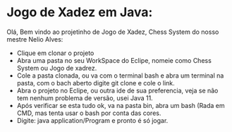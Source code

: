 # Jogo de Xadez em Java:

Olá, Bem vindo ao projetinho de Jogo de Xadez, Chess System do nosso mestre Nelio Alves:

- Clique em clonar o projeto
- Abra uma pasta no seu WorkSpace do Eclipe, nomeie como Chess System ou Jogo de xadrez.
- Cole a pasta clonada, ou va com o terminal bash e abra um terminal na pasta, com o bach aberto digite git clone e cole o link.
- Abra o projeto no Eclipe, ou outra ide de sua preferencia, veja se não tem nenhum problema de versão, usei Java 11.
- Após verificar se esta tudo ok, va na pasta bin, abra um bash (Rada em CMD, mas tenta usar o bash por conta das cores.
- Digite: java application/Program e pronto é só jogar.



